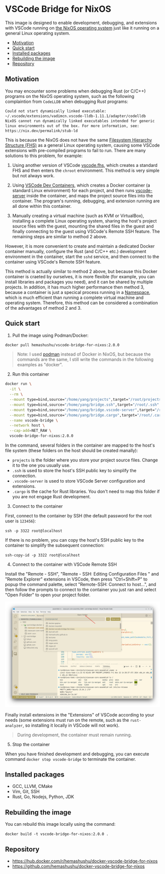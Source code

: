 # VSCode Bridge for NixOS

This image is designed to enable development, debugging, and extensions with VSCode running on [the NixOS operating system](https://nixos.org/) just like it running on a general Linux operating system.

<!-- @import "[TOC]" {cmd="toc" depthFrom=2 depthTo=4 orderedList=false} -->

<!-- code_chunk_output -->

- [Motivation](#motivation)
- [Quick start](#quick-start)
- [Installed packages](#installed-packages)
- [Rebuilding the image](#rebuilding-the-image)
- [Repository](#repository)

<!-- /code_chunk_output -->

## Motivation

You may encounter some problems when debugging Rust (or C/C++) programs on the NixOS operating system, such as the following complaintion from `CodeLLDB` when debugging Rust programs:

```text
Could not start dynamically linked executable: ~/.vscode/extensions/vadimcn.vscode-lldb-1.11.1/adapter/codelldb
NixOS cannot run dynamically linked executables intended for generic linux environments out of the box. For more information, see: https://nix.dev/permalink/stub-ld
```

This is because the NixOS does not have the same [Filesystem Hierarchy Structure (FHS)](https://refspecs.linuxfoundation.org/FHS_3.0/fhs/index.html) as a general Linux operating system, causing some VSCode extensions with pre-compiled programs to fail to run. There are many solutions to this problem, for example:

1. Using another version of VSCode [vscode.fhs](https://nixos.wiki/wiki/Visual_Studio_Code), which creates a standard FHS and then enters the `chroot` environment. This method is very simple but not always work.

2. Using [VSCode Dev Containers](https://code.visualstudio.com/docs/devcontainers/containers), which creates a Docker container (a standard Linux environment) for each project, and then runs [vscode-server](https://code.visualstudio.com/docs/remote/vscode-server) inside the container, and maps the project source files into the container. The program's running, debugging, and extension running are all done within this container.

3. Manually creating a virtual machine (such as KVM or VirtualBox), installing a complete Linux operating system, sharing the host's project source files with the guest, mounting the shared files in the guest and finally connecting to the guest using VSCode's Remote SSH feature. The remaining steps are similar to method 2 above.

However, it is more convenient to create and maintain a dedicated Docker container manually, configure the Rust (and C/C++ etc.) development environment in the container, start the `sshd` service, and then connect to the container using VSCode's Remote SSH feature.

This method is actually similar to method 2 above, but because this Docker container is craeted by ourselves, it is more flexible (for example, you can install libraries and packages you need), and it can be shared by multiple projects. In addition, it has much higher performance then method 3, because a container is just a specical process running in a [Namespace](https://en.wikipedia.org/wiki/Linux_namespaces), which is much efficient than running a complete virtual machine and operating system. Therefore, this method can be considered a combination of the advantages of method 2 and 3.

## Quick start

1. Pull the image using Podman/Docker:

```bash
docker pull hemashushu/vscode-bridge-for-nixos:2.0.0
```

> Note: I used [podman](https://podman.io/) instead of Docker in NixOS, but because the commands are the same, I still write the commands in the following examples as "docker".

2. Run this container

```bash
docker run \
  -it \
  --rm \
  --mount type=bind,source="/home/yang/projects",target="/root/projects" \
  --mount type=bind,source="/home/yang/bridge.ssh",target="/root/.ssh" \
  --mount type=bind,source="/home/yang/bridge.vscode-server",target="/root/.vscode-server" \
  --mount type=bind,source="/home/yang/bridge.cargo",target="/root/.cargo" \
  --name vscode-bridge \
  --network host \
  --cap-add=NET_RAW \
  vscode-bridge-for-nixos:2.0.0
```

In the command, several folders in the container are mapped to the host's file system (these folders on the host should be created manally):

- `projects` is the folder where you store your project source files. Change it to the one you usually use.
- `.ssh` is used to store the host's SSH public key to simplify the connection.
- `.vscode-server` is used to store VSCode Server configuration and extensions.
- `.cargo` is the cache for Rust libraries. You don't need to map this folder if you are not engage Rust development.

3. Connect to the container

First, connect to the container by SSH (the default password for the root user is `123456`):

`ssh -p 3322 root@localhost`

If there is no problem, you can copy the host's SSH public key to the container to simplify the subsequent connection:

`ssh-copy-id -p 3322 root@localhost`

4. Connect to the container with VSCode Remote SSH

Install the "Remote - SSH", "Remote - SSH: Editing Configuration Files
" and "Remote Explorer" extensions in VSCode, then press "Ctrl+Shift+P" to popup the command palette, select "Remote-SSH: Connect to host...", and then follow the prompts to connect to the container you just ran and select "Open Folder" to open your project folder.

![Screenshot](./screenshot.png)

Finally install extensions in the "Extensions" of VSCode according to your needs (some extensions must run on the remote, such as the `rust-analyzer`, so installing it locally in VSCode will not work).

> During development, the container must remain running.

5. Stop the container

When you have finished development and debugging, you can execute command `docker stop vscode-bridge` to terminate the container.

## Installed packages

- GCC, LLVM, CMake
- Vim, Git, SSH
- Rust, Go, Nodejs, Python, JDK

## Rebuilding the image

You can rebuild this image locally using the command:

`docker build -t vscode-bridge-for-nixos:2.0.0 .`

## Repository

- https://hub.docker.com/r/hemashushu/docker-vscode-bridge-for-nixos
- https://github.com/hemashushu/docker-vscode-bridge-for-nixos
